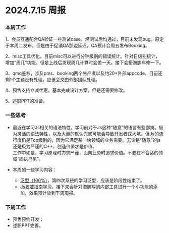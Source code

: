 # 2024.7.15 周报

### 本周工作

1、会员互通配合QA验证一些测试case，经测试后均通过，目前未发现bug。原定于本周二发布，但是由于促销QA那边延迟，QA预计会周五发布Booking。

2、misc工具优化。目前misc可以进行分钟级别的错误统计。针对日级别统计，增加“周几”功能。但是上线后发现周几计算时会差一天。接下会搭海鹏车修一下。

3、qmq鉴权，涉及pms、booking两个生产者以及约20+外部appcode。目前还剩1个主题没有处理，应该会交由外部团队处理。

4、预售支持立减优惠。基本完成设计方案，但是还需要修改。

5、述职PPT的准备。

### 一些思考

* 最近在学习Js相关的语法特性，学习前对于Js这种“随意”的语言有些鄙夷。极为灵活的语法特性，以及大量的默认兜底可能会导致开发者踩大坑。但Js的流行度仍是Top级别的，因为它满足某一块领域的业务需要。无论是“随意”的js还是极为严谨的C++，创造价值才是价值。  
  工作中如是，学习原理时力求严谨，面向业务时追求价值。不要在不合适的领域“固执己见”。
* 本周的一些学习内容：

  * [泛型（100%）](https://wiki.corp.qunar.com/pages/viewpage.action?pageId=928333676 "泛型（100%）")，第四次系统的学习泛型，应该是阶段性结束了。
  * [Js权威指南学习](https://wiki.corp.qunar.com/pages/viewpage.action?pageId=931233556 "Js权威指南学习")，接下来会针对海鹏写的内部工具进行一个小功能的添加，效果预计放到下周周报。

### 下周工作

* 预售预约开发；
* 述职PPT完善。
